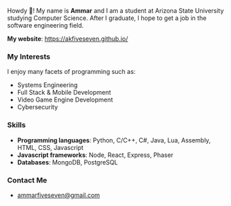 Howdy 🤠! My name is **Ammar** and I am a student at Arizona State University studying Computer Science. After I graduate, I hope to get a job in the software engineering field.

**My website**: https://akfiveseven.github.io/

### My Interests

I enjoy many facets of programming such as: 

- Systems Engineering
- Full Stack & Mobile Development
- Video Game Engine Development
- Cybersecurity

### Skills

- **Programming languages**: Python, C/C++, C#, Java, Lua, Assembly, HTML, CSS, Javascript
- **Javascript frameworks**: Node, React, Express, Phaser
- **Databases**: MongoDB, PostgreSQL

### Contact Me

- ammarfiveseven@gmail.com
